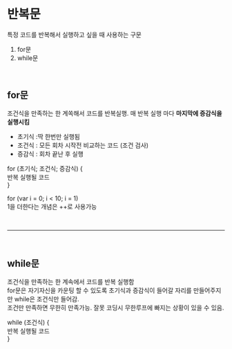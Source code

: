 # 반복문 

특정 코드를 반복해서 실행하고 싶을 때 사용하는 구문

1. for문
2. while문


</br>


## for문

조건식을 만족하는 한 계쏙해서 코드를 반복실행.
매 반복 실행 마다 <b>마지막에 증감식을 실행시킴</b>

- 초기식 :딱 한번만 실행됨
- 조건식 : 모든 회차 시작전 비교하는 코드  (조건 검사)
- 증감식 : 회차 끝난 후 실행

for (초기식; 조건식; 증감식) { </br>
반복 실행될 코드</br>
}</br>

for (var i = 0; i < 10; i = 1) </br>
1을 더한다는 개념은 ++로 사용가능

</br>
<hr>
</br>

## while문

조건식을 만족하는 한 계속에서 코드를 반복 실행함 </br>
for문은 자기자신을 카운팅 할 수 있도록 초기식과 증감식이 들어갈 자리를 만들어주지만 while은 조건식만 들어감.
</br>조건만 만족하면 무한히 만족가능. 잘못 코딩시 무한루프에 빠지는 상황이 있을 수 있음.</br>

while (조건식) {</br>
반복 실행될 코드</br>
}</br>
